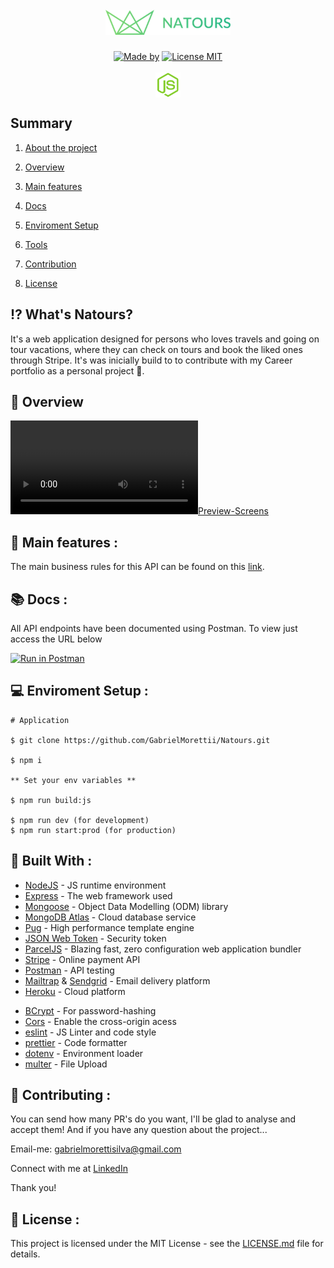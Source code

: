 <h1 align="center">
  <br>
  <a href="https://lakshman-natours.herokuapp.com/"><img src="https://github.com/GabrielMorettii/Natours/blob/master/public/img/logo-green.png" alt="Natours" width="200"></a>
</h1>

<div align="center">
  <a href="https://www.linkedin.com/in/gabriel-morettii/"><img alt="Made by" src="https://img.shields.io/badge/made%20by-Gabriel%20Moretti-%49c31b"></a>
  <a href="https://opensource.org/licenses/MIT"><img alt="License MIT" src="https://img.shields.io/badge/license-MIT-brightgreen"></a>
</div>

<div align="center" style="display: inline_block"><br>
    <img align="center" alt="Gabriel-Node" height="40" width="40" src="https://github.com/devicons/devicon/blob/master/icons/nodejs/nodejs-original.svg">
</div>


## Summary

1. [About the project](#general-information)

2. [Overview](#overview)

3. [Main features](#features)

4. [Docs](#docs)

5. [Enviroment Setup](#enviroment-setup)

6. [Tools](#tools)

7. [Contribution](#contributing)

8. [License](#license)

## ⁉ What's Natours? <a name="general-information" />

It's a web application designed for persons who loves travels and going on tour vacations, where 
they can check on tours and book the liked ones through Stripe. It's was inicially build to 
to contribute with my Career portfolio as a personal project 🚀.

## 👀 Overview  <a name="overview" />

![Preview-Screens](./docs/video.mp4)

## 📌 Main features <a name="features" />:

The main business rules for this API can be found on this [link](./docs/bussiness_rules.md).

## 📚 Docs <a name="docs" />:

All API endpoints have been documented using Postman. To view just access the URL below

[![Run in Postman](https://run.pstmn.io/button.svg)](https://app.getpostman.com/run-collection/491e3d3d4201354f0ca0?action=collection%2Fimport)

## 💻 Enviroment Setup <a name="enviroment-setup" />:

```
# Application

$ git clone https://github.com/GabrielMorettii/Natours.git

$ npm i

** Set your env variables **

$ npm run build:js

$ npm run dev (for development)
$ npm run start:prod (for production)
```

## 🔧 Built With <a name="tools" />:

* [NodeJS](https://nodejs.org/en/) - JS runtime environment
* [Express](http://expressjs.com/) - The web framework used
* [Mongoose](https://mongoosejs.com/) - Object Data Modelling (ODM) library
* [MongoDB Atlas](https://www.mongodb.com/cloud/atlas) - Cloud database service
* [Pug](https://pugjs.org/api/getting-started.html) - High performance template engine
* [JSON Web Token](https://jwt.io/) - Security token
* [ParcelJS](https://parceljs.org/) - Blazing fast, zero configuration web application bundler
* [Stripe](https://stripe.com/) - Online payment API
* [Postman](https://www.getpostman.com/) - API testing
* [Mailtrap](https://mailtrap.io/) & [Sendgrid](https://sendgrid.com/) - Email delivery platform
* [Heroku](https://www.heroku.com/) - Cloud platform
- [BCrypt](https://www.npmjs.com/package/bcrypt 'BCrypt') - For password-hashing
- [Cors](https://www.npmjs.com/package/cors 'Cors') - Enable the cross-origin acess
- [eslint](https://eslint.org/) - JS Linter and code style
- [prettier](https://github.com/prettier/prettier) - Code formatter
- [dotenv](https://github.com/motdotla/dotenv) - Environment loader
- [multer](https://github.com/expressjs/multer) - File Upload

## 🧐 Contributing <a name="contributing" />:

You can send how many PR's do you want, I'll be glad to analyse and accept them! And if you have any question about the project...

Email-me: gabrielmorettisilva@gmail.com

Connect with me at [LinkedIn](https://www.linkedin.com/in/gabriel-morettii/)

Thank you!

## 🔑 License <a name="license" />:

This project is licensed under the MIT License - see the [LICENSE.md](./LICENSE.md) file for details.
